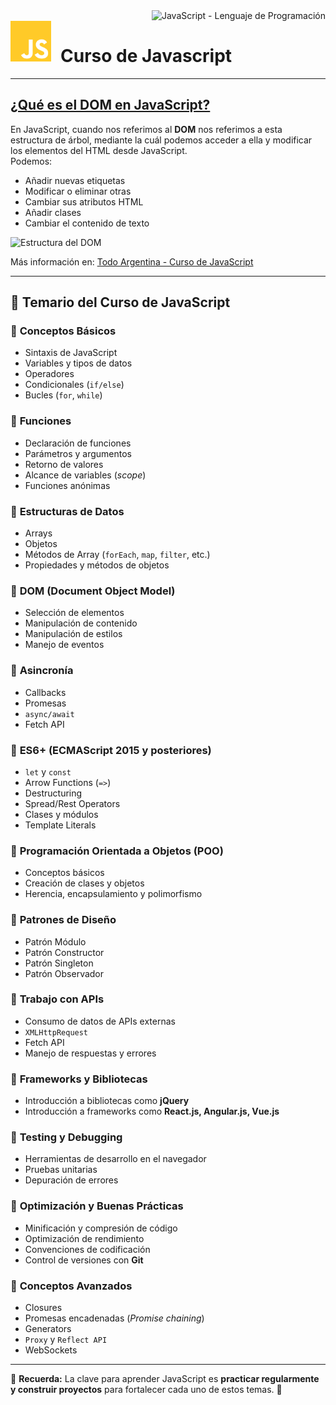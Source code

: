 
<div align="right"> 
    <img src="https://img.shields.io/badge/javascript-lenguaje%20de%20programacion-fff700?style=for-the-badge&logo=javascript&labelColor=080808" 
         alt="JavaScript - Lenguaje de Programación">     
</div>  
<div align="left"> 
     <img src="https://github.com/judali05/JAVASCRIPT/blob/main/javascript_logo.png" 
     style="width: 65px; height: 65px; margin-right: 15px;" align="left">  
</div> 

# Curso de Javascript




---

## [¿Qué es el DOM en JavaScript?](https://lenguajejs.com/javascript/dom/que-es/)

En JavaScript, cuando nos referimos al **DOM** nos referimos a esta estructura de árbol, mediante la cuál podemos acceder a ella y modificar los elementos del HTML desde JavaScript.  
Podemos:  
- Añadir nuevas etiquetas  
- Modificar o eliminar otras  
- Cambiar sus atributos HTML  
- Añadir clases  
- Cambiar el contenido de texto  

![Estructura del DOM](https://github.com/judali05/JAVASCRIPT/assets/129390687/6c094ff8-64c1-4a39-a2af-56c07a2d314e)  

Más información en: [Todo Argentina - Curso de JavaScript](https://www.todo-argentina.net/cursos/javascript/pagina2.php)  

---

## 📌 Temario del Curso de JavaScript

### 🔹 **Conceptos Básicos**
- Sintaxis de JavaScript  
- Variables y tipos de datos  
- Operadores  
- Condicionales (`if/else`)  
- Bucles (`for`, `while`)  

### 🔹 **Funciones**
- Declaración de funciones  
- Parámetros y argumentos  
- Retorno de valores  
- Alcance de variables (*scope*)  
- Funciones anónimas  

### 🔹 **Estructuras de Datos**
- Arrays  
- Objetos  
- Métodos de Array (`forEach`, `map`, `filter`, etc.)  
- Propiedades y métodos de objetos  

### 🔹 **DOM (Document Object Model)**
- Selección de elementos  
- Manipulación de contenido  
- Manipulación de estilos  
- Manejo de eventos  

### 🔹 **Asincronía**
- Callbacks  
- Promesas  
- `async/await`  
- Fetch API  

### 🔹 **ES6+ (ECMAScript 2015 y posteriores)**
- `let` y `const`  
- Arrow Functions (`=>`)  
- Destructuring  
- Spread/Rest Operators  
- Clases y módulos  
- Template Literals  

### 🔹 **Programación Orientada a Objetos (POO)**
- Conceptos básicos  
- Creación de clases y objetos  
- Herencia, encapsulamiento y polimorfismo  

### 🔹 **Patrones de Diseño**
- Patrón Módulo  
- Patrón Constructor  
- Patrón Singleton  
- Patrón Observador  

### 🔹 **Trabajo con APIs**
- Consumo de datos de APIs externas  
- `XMLHttpRequest`  
- Fetch API  
- Manejo de respuestas y errores  

### 🔹 **Frameworks y Bibliotecas**
- Introducción a bibliotecas como **jQuery**  
- Introducción a frameworks como **React.js, Angular.js, Vue.js**  

### 🔹 **Testing y Debugging**
- Herramientas de desarrollo en el navegador  
- Pruebas unitarias  
- Depuración de errores  

### 🔹 **Optimización y Buenas Prácticas**
- Minificación y compresión de código  
- Optimización de rendimiento  
- Convenciones de codificación  
- Control de versiones con **Git**  

### 🔹 **Conceptos Avanzados**
- Closures  
- Promesas encadenadas (*Promise chaining*)  
- Generators  
- `Proxy` y `Reflect API`  
- WebSockets  

---

📌 **Recuerda:** La clave para aprender JavaScript es **practicar regularmente y construir proyectos** para fortalecer cada uno de estos temas. 🚀




